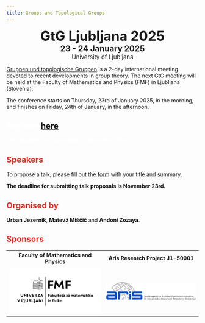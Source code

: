 ```yaml
---
title: Groups and Topological Groups
---
```


<div class="subtitle">
  <h2 style="font-size: 2.5em; text-align: center; margin: 0;">GtG Ljubljana 2025</h2>
  <p style="font-size: 1.5em; text-align: center; font-weight: bold; margin: 0;">23 - 24 January 2025</p>
  <p style="font-size: 1.1em; text-align: center; margin: 0;">University of Ljubljana</p>
</div>

<!-- Intro box -->
<div class="intro-box pale">
  <p><a href="https://www.gtgconference.eu/index.php" target="_blank">Gruppen und topologische Gruppen</a> is a 2-day international meeting devoted to recent developments in group theory. The next GtG meeting will be held at the Faculty of Mathematics and Physics (FMF) in Ljubljana (Slovenia).</p>
  <p>The conference starts on Thursday, 23rd of January 2025, in the morning, and finishes on Friday, 24th of January, in the afternoon.</p>
</div>

<!-- Registration box -->
<div class="intro-box copper">
  <h2 style="color: white;">Register <a href="https://docs.google.com/forms/d/1bbzCgnYoBJxO5xGWEOn8nsK0EqO9ZnFKHoC_1kCQZEU/edit" target="_blank">here</a></h2>
  <p style="color: white; font-weight: bold;">The deadline for registration is December 31st.</p>
</div>

## <span style="color: #E03127;">Speakers</span>

To propose a talk, please fill out the [form](https://docs.google.com/forms/d/1K9vtkfwnXZ5vYW452hy5jsl3zfYj9n-BhZzzpI2_4dg/edit#settings) with your title and summary.

**The deadline for submitting talk proposals is November 23rd.**

## <span style="color: #E03127;">Organised by</span>

**Urban Jezernik**, **Matevž Miščič** and **Andoni Zozaya**.

## <span style="color: #E03127;">Sponsors</span>

<table style="width: 100%; text-align: center; margin: 0 auto;">
  <tr>
    <td style="padding-bottom: 10px;"><strong>Faculty of Mathematics and Physics</strong></td>
    <td style="padding-bottom: 10px;"><strong>Aris Research Project J1-50001</strong></td>
  </tr>
  <tr>
    <td><img src="fmf.jpg" alt="FMF Logo" style="width: 300px; height: auto;"></td>
    <td><img src="aris.jpg" alt="Aris Logo" style="width: 300px; height: auto;"></td>
  </tr>
</table>
